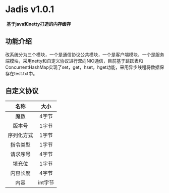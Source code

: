 # 							                        Jadis v1.0.1

​														**基于java和netty打造的内存缓存**



## 功能介绍

改系统分为三个模块，一个是通信协议公共模块，一个是客户端模块，一个是服务端模块，采用netty和自定义协议进行双向NIO通信，目前基于跳跃表和ConcurrentHashMap实现了set，get，hset，hget功能，采用异步线程将数据保存在test.txt中。



## 自定义协议

|    名称    |  大小  |
| :--------: | :----: |
|    魔数    | 4字节  |
|   版本号   | 1字节  |
| 序列化方式 | 1字节  |
|  指令类型  | 1字节  |
|  请求序号  | 4字节  |
|   填充位   | 1字节  |
|  内容长度  | 4字节  |
|    内容    | int字节 |



